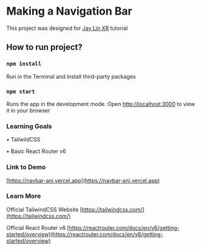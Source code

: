 # Making a Navigation Bar

This project was designed for [Jay Lin XR](https://www.youtube.com/channel/UC1rMgKD4Rn-7aVcymjlvhfQ/) tutorial

## How to run project?

### `npm install`

Run in the Terminal and install third-party packages

### `npm start`

Runs the app in the development mode.
Open [http://localhost:3000](http://localhost:3000) to view it in your browser

### Learning Goals

• TailwildCSS

• Basic React Router v6

### Link to Demo

[https://navbar-ani.vercel.app](https://navbar-ani.vercel.app)

### Learn More

Official TailwindCSS Website [https://tailwindcss.com/](https://tailwindcss.com/)

Official React Router v6 [https://reactrouter.com/docs/en/v6/getting-started/overview](https://reactrouter.com/docs/en/v6/getting-started/overview)

